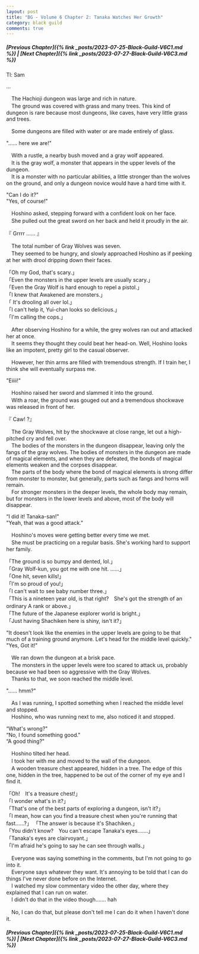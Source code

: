 ```yaml
---
layout: post
title: "BG - Volume 6 Chapter 2: Tanaka Watches Her Growth"
category: black guild
comments: true
---
```


##### [Previous Chapter]({% link _posts/2023-07-25-Black-Guild-V6C1.md %}) \| [Next Chapter]({% link _posts/2023-07-27-Black-Guild-V6C3.md %})
 


Tl: Sam

…


　The Hachioji dungeon was large and rich in nature.   
　The ground was covered with grass and many trees. This kind of dungeon is rare because most dungeons, like caves, have very little grass and trees.

　Some dungeons are filled with water or are made entirely of glass.

"...... here we are!"
<!--more-->

　With a rustle, a nearby bush moved and a gray wolf appeared.    
　It is the gray wolf, a monster that appears in the upper levels of the dungeon.   
　It is a monster with no particular abilities, a little stronger than the wolves on the ground, and only a dungeon novice would have a hard time with it.

"Can I do it?"    
"Yes, of course!"

　Hoshino asked, stepping forward with a confident look on her face.   
　She pulled out the great sword on her back and held it proudly in the air.

『 Grrrr ...... 』

　The total number of Gray Wolves was seven.   
　They seemed to be hungry, and slowly approached Hoshino as if peeking at her with drool dripping down their faces.

「Oh my God, that's scary.」   
「Even the monsters in the upper levels are usually scary.」   
「Even the Gray Wolf is hard enough to repel a pistol.」   
「I knew that Awakened are monsters.」   
「 It's drooling all over lol.」   
「I can't help it, Yui-chan looks so delicious.」   
「I'm calling the cops.」

　After observing Hoshino for a while, the grey wolves ran out and attacked her at once.   
　It seems they thought they could beat her head-on. Well, Hoshino looks like an impotent, pretty girl to the casual observer.

　However, her thin arms are filled with tremendous strength. If I train her, I think she will eventually surpass me.

"Eiiii!"

　Hoshino raised her sword and slammed it into the ground.   
　With a roar, the ground was gouged out and a tremendous shockwave was released in front of her.

『 Caw! ?』


　The Gray Wolves, hit by the shockwave at close range, let out a high-pitched cry and fell over.   
　The bodies of the monsters in the dungeon disappear, leaving only the fangs of the gray wolves. The bodies of monsters in the dungeon are made of magical elements, and when they are defeated, the bonds of magical elements weaken and the corpses disappear.   
　The parts of the body where the bond of magical elements is strong differ from monster to monster, but generally, parts such as fangs and horns will remain.   
　For stronger monsters in the deeper levels, the whole body may remain, but for monsters in the lower levels and above, most of the body will disappear.

“I did it! Tanaka-san!"   
"Yeah, that was a good attack."

　Hoshino's moves were getting better every time we met.   
　She must be practicing on a regular basis. She's working hard to support her family.

「The ground is so bumpy and dented, lol.」   
「Gray Wolf-kun, you got me with one hit. ......」   
「One hit, seven kills!」   
「I'm so proud of you!」   
「I can't wait to see baby number three.」   
「This is a nineteen year old, is that right?　She's got the strength of an ordinary A rank or above.」   
「The future of the Japanese explorer world is bright.」   
「Just having Shachiken here is shiny, isn't it?」

"It doesn't look like the enemies in the upper levels are going to be that much of a training ground anymore. Let's head for the middle level quickly."   
"Yes, Got it!"

　We ran down the dungeon at a brisk pace.   
　The monsters in the upper levels were too scared to attack us, probably because we had been so aggressive with the Gray Wolves.   
　Thanks to that, we soon reached the middle level.

"...... hmm?"

　As I was running, I spotted something when I reached the middle level and stopped.   
　Hoshino, who was running next to me, also noticed it and stopped.

“What's wrong?"   
“No, I found something good."   
“A good thing?"

　Hoshino tilted her head.   
　I took her with me and moved to the wall of the dungeon.   
　A wooden treasure chest appeared, hidden in a tree. The edge of this one, hidden in the tree, happened to be out of the corner of my eye and I find it.

「Oh!　It's a treasure chest!」   
「I wonder what's in it?」   
「That's one of the best parts of exploring a dungeon, isn't it?」   
「I mean, how can you find a treasure chest when you're running that fast......?」
「The answer is because it's Shachiken.」   
「You didn't know?　You can't escape Tanaka's eyes.......」   
「Tanaka's eyes are clairvoyant.」   
「I'm afraid he's going to say he can see through walls.」

　Everyone was saying something in the comments, but I'm not going to go into it.   
　Everyone says whatever they want. It's annoying to be told that I can do things I've never done before on the Internet.   
　I watched my slow commentary video the other day, where they explained that I can run on water.   
　I didn't do that in the video though....... hah

　No, I can do that, but please don't tell me I can do it when I haven't done it.


##### [Previous Chapter]({% link _posts/2023-07-25-Black-Guild-V6C1.md %}) \| [Next Chapter]({% link _posts/2023-07-27-Black-Guild-V6C3.md %})